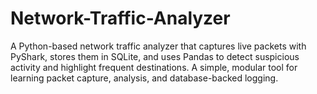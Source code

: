 # Network-Traffic-Analyzer
A Python-based network traffic analyzer that captures live packets with PyShark, stores them in SQLite, and uses Pandas to detect suspicious activity and highlight frequent destinations. A simple, modular tool for learning packet capture, analysis, and database-backed logging.
